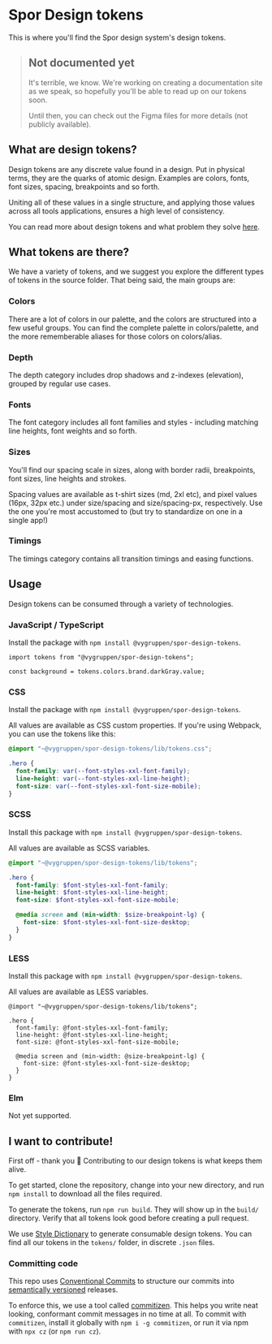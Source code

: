 # Spor Design tokens

This is where you'll find the Spor design system's design tokens.

> ## Not documented yet
>
> It's terrible, we know. We're working on creating a documentation site as we
> speak, so hopefully you'll be able to read up on our tokens soon.
>
> Until then, you can check out the Figma files for more details (not publicly available).

## What are design tokens?

Design tokens are any discrete value found in a design. Put in physical terms, they are the quarks of atomic design. Examples are colors, fonts, font sizes, spacing, breakpoints and so forth.

Uniting all of these values in a single structure, and applying those values across all tools applications, ensures a high level of consistency.

You can read more about design tokens and what problem they solve [here](https://www.invisionapp.com/inside-design/design-tokens/).

## What tokens are there?

We have a variety of tokens, and we suggest you explore the different types of tokens in the source folder. That being said, the main groups are:

### Colors

There are a lot of colors in our palette, and the colors are structured into a few useful groups. You can find the complete palette in colors/palette, and the more rememberable aliases for those colors on colors/alias.

### Depth

The depth category includes drop shadows and z-indexes (elevation), grouped by regular use cases.

### Fonts

The font category includes all font families and styles - including matching line heights, font weights and so forth.

### Sizes

You'll find our spacing scale in sizes, along with border radii, breakpoints, font sizes, line heights and strokes.

Spacing values are available as t-shirt sizes (md, 2xl etc), and pixel values (16px, 32px etc.) under size/spacing and size/spacing-px, respectively. Use the one you're most accustomed to (but try to standardize on one in a single app!)

### Timings

The timings category contains all transition timings and easing functions.

## Usage

Design tokens can be consumed through a variety of technologies.

### JavaScript / TypeScript

Install the package with `npm install @vygruppen/spor-design-tokens`.

```tsx
import tokens from "@vygruppen/spor-design-tokens";

const background = tokens.colors.brand.darkGray.value;
```

### CSS

Install the package with `npm install @vygruppen/spor-design-tokens`.

All values are available as CSS custom properties. If you're using Webpack, you can use the tokens like this:

```css
@import "~@vygruppen/spor-design-tokens/lib/tokens.css";

.hero {
  font-family: var(--font-styles-xxl-font-family);
  line-height: var(--font-styles-xxl-line-height);
  font-size: var(--font-styles-xxl-font-size-mobile);
}
```

### SCSS

Install this package with `npm install @vygruppen/spor-design-tokens`.

All values are available as SCSS variables.

```scss
@import "~@vygruppen/spor-design-tokens/lib/tokens";

.hero {
  font-family: $font-styles-xxl-font-family;
  line-height: $font-styles-xxl-line-height;
  font-size: $font-styles-xxl-font-size-mobile;

  @media screen and (min-width: $size-breakpoint-lg) {
    font-size: $font-styles-xxl-font-size-desktop;
  }
}
```

### LESS

Install this package with `npm install @vygruppen/spor-design-tokens`.

All values are available as LESS variables.

```less
@import "~@vygruppen/spor-design-tokens/lib/tokens";

.hero {
  font-family: @font-styles-xxl-font-family;
  line-height: @font-styles-xxl-line-height;
  font-size: @font-styles-xxl-font-size-mobile;

  @media screen and (min-width: @size-breakpoint-lg) {
    font-size: @font-styles-xxl-font-size-desktop;
  }
}
```

### Elm

Not yet supported.

## I want to contribute!

First off - thank you :tada: Contributing to our design tokens is what keeps them alive.

To get started, clone the repository, change into your new directory, and run `npm install` to download all the files required.

To generate the tokens, run `npm run build`. They will show up in the `build/` directory. Verify that all tokens look good before creating a pull request.

We use [Style Dictionary](https://amzn.github.io/style-dictionary) to generate consumable design tokens. You can find all our tokens in the `tokens/` folder, in
discrete `.json` files.

### Committing code

This repo uses [Conventional Commits](https://www.conventionalcommits.org/en/v1.0.0/) to structure our commits into [semantically versioned](https://semver.org/) releases.

To enforce this, we use a tool called [commitizen](https://github.com/commitizen/cz-cli). This helps you write neat looking, conformant commit messages in no time at all. To commit with `commitizen`, install it globally with `npm i -g commitizen`, or run it via npm with `npx cz` (or `npm run cz`).

